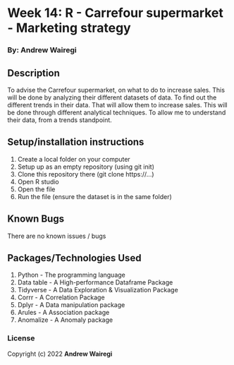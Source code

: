 # Week 14: R - Carrefour supermarket - Marketing strategy

### By: Andrew Wairegi

## Description
To advise the Carrefour supermarket, on what to do to increase sales. This will be done
by analyzing their different datasets of data. To find out the different trends in their 
data. That will allow them to increase sales. This will be done through different analytical techniques.
To allow me to understand their data, from a trends standpoint.

## Setup/installation instructions
1. Create a local folder on your computer
2. Setup up as an empty repository (using git init)
3. Clone this repository there (git clone https://...)
4. Open R studio
5. Open the file
7. Run the file (ensure the dataset is in the same folder) 

## Known Bugs
There are no known issues / bugs

## Packages/Technologies Used
1. Python - The programming language
2. Data table - A High-performance Dataframe Package
3. Tidyverse - A Data Exploration & Visualization Package
5. Corrr - A Correlation Package
6. Dplyr - A Data manipulation package
7. Arules - A Association package
8. Anomalize - A Anomaly package

### License
Copyright (c) 2022 **Andrew Wairegi**

